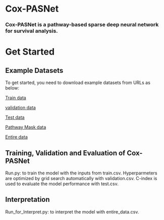 # Cox-PASNet
### Cox-PASNet is a pathway-based sparse deep neural network for survival analysis. 
# Get Started
## Example Datasets
To get started, you need to download example datasets from URLs as below:



<p><a href = "http://dataxlab.org/Cox-PASNet/train.csv" download="train.csv">Train data</a></p>

<p><a href = "http://dataxlab.org/Cox-PASNet/validation.csv" download target="_blank" >validation data</a></p>
<p><a href = "http://dataxlab.org/Cox-PASNet/test.csv" download >Test data</a></p>
<p><a href = "http://dataxlab.org/Cox-PASNet/pathway_mask.csv" download >Pathway Mask data</a></p>
<p><a href = "http://dataxlab.org/Cox-PASNet/entire_data.csv" download >Entire data</a></p>


## Training, Validation and Evaluation of Cox-PASNet
Run.py: to train the model with the inputs from train.csv. Hyperparmeters are optimized by grid search automatically with validation.csv. C-index is used to evaluate the model performance with test.csv.
## Interpretation
Run_for_Interpret.py: to interpret the model with entire_data.csv.
